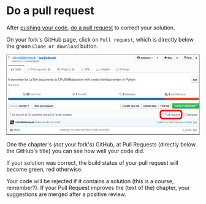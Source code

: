 # Do a pull request

After [pushing your code](push_your_code.md), [do a pull request](do_a_pull_request.md) to correct your solution.

On your fork's GitHub page, click on `Pull request`, which is directly 
below the green `Clone or download` button.

![Click here to submit a pull request](pics/submit_pull_request_with_frame.png)

One the chapter's (*not* your fork's) GitHub, at Pull Requests (directly
below the GitHub's title) you can see how well your code did. 

If your solution was correct, the build status of your pull request will
become green, red otherwise.

Your code will be rejected if it contains a solution (this is a course, remember?).
If your Pull Request improves the (text of the) chapter, 
your suggestions are merged after a positive review. 
